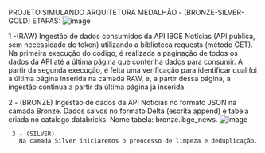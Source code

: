 PROJETO  SIMULANDO ARQUITETURA MEDALHÃO - (BRONZE-SILVER-GOLD)
ETAPAS:
![image](https://img.freepik.com/vetores-gratis/conjunto-de-medalhas-ilustracao_1284-11496.jpg?t=st=1729952877~exp=1729956477~hmac=982ca57afbecf13aa74c9e47f7a6374d9de07eec45004e93f4d9cb7651524cae&w=1060)

  1 -(RAW) Ingestão de dados consumidos da API IBGE Notícias (API pública, sem necessidade de token)  utilizando a biblioteca requests (método GET).
      Na primeira execução do código, é realizada a paginação de todos os dados da API até a última página que contenha dados para consumir.
      A partir da segunda execução, é feita uma verificação para identificar qual foi a última página inserida na camada RAW, e, a partir dessa página, 
      a ingestão continua a partir da última página já inserida.

   2 - (BRONZE) 
     Ingestão de dados da API Noticias no formato JSON na camada Bronze. Dados salvos no formato Delta (escrita append) e tabela criada no catalogo databricks.
     Nome tabela: bronze.ibge_news.
     ![image](https://github.com/user-attachments/assets/64a8b91b-b847-4581-8f05-5c594e0185eb)

     3 - (SILVER)  
       Na camada Silver iniciaremos o preocesso de limpeza e deduplicação.
       
